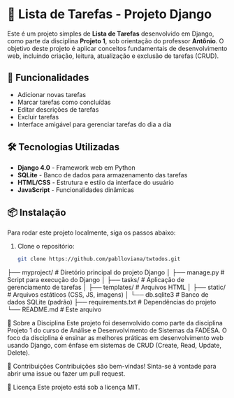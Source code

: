 # 📝 Lista de Tarefas - Projeto Django

Este é um projeto simples de **Lista de Tarefas** desenvolvido em Django, como parte da disciplina **Projeto 1**, sob orientação do professor **Antônio**. O objetivo deste projeto é aplicar conceitos fundamentais de desenvolvimento web, incluindo criação, leitura, atualização e exclusão de tarefas (CRUD).

## 🚀 Funcionalidades
- Adicionar novas tarefas
- Marcar tarefas como concluídas
- Editar descrições de tarefas
- Excluir tarefas
- Interface amigável para gerenciar tarefas do dia a dia

## 🛠️ Tecnologias Utilizadas
- **Django 4.0** - Framework web em Python
- **SQLite** - Banco de dados para armazenamento das tarefas
- **HTML/CSS** - Estrutura e estilo da interface do usuário
- **JavaScript** - Funcionalidades dinâmicas

## 📦 Instalação

Para rodar este projeto localmente, siga os passos abaixo:

1. Clone o repositório:
   ```bash
   git clone https://github.com/pablloviana/twtodos.git

├── myproject/              # Diretório principal do projeto Django
│   ├── manage.py           # Script para execução do Django
│   ├── tasks/              # Aplicação de gerenciamento de tarefas
│   ├── templates/          # Arquivos HTML
│   ├── static/             # Arquivos estáticos (CSS, JS, imagens)
│   └── db.sqlite3          # Banco de dados SQLite (padrão)
├── requirements.txt        # Dependências do projeto
└── README.md               # Este arquivo


📖 Sobre a Disciplina
Este projeto foi desenvolvido como parte da disciplina Projeto 1 do curso de Análise e Desenvolvimento de Sistemas da FADESA. O foco da disciplina é ensinar as melhores práticas em desenvolvimento web usando Django, com ênfase em sistemas de CRUD (Create, Read, Update, Delete).

🤝 Contribuições
Contribuições são bem-vindas! Sinta-se à vontade para abrir uma issue ou fazer um pull request.

📄 Licença
Este projeto está sob a licença MIT.
